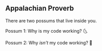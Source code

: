 **Appalachian Proverb**
---

There are two possums that live inside you.


Possum 1: Why is my code working? :last_quarter_moon_with_face:

Possum 2: Why *isn't* my code working? :first_quarter_moon_with_face:
